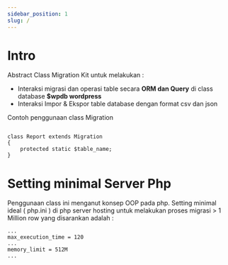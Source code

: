 ```yaml
---
sidebar_position: 1
slug: /
---
```


# Intro

Abstract Class Migration Kit untuk melakukan :
- Interaksi migrasi dan operasi table secara **ORM dan Query** di class database **$wpdb wordpress** 
- Interaksi Impor & Ekspor table database dengan format csv dan json

Contoh penggunaan class Migration
```shell

class Report extends Migration
{
    protected static $table_name;
}

```
# Setting minimal Server Php
Penggunaan class ini menganut konsep OOP pada php.
Setting minimal ideal ( php.ini ) di php server hosting untuk melakukan proses migrasi > 1 Million row yang disarankan adalah :
```text title="edit php.ini"
...
max_execution_time = 120
...
memory_limit = 512M
...
```


